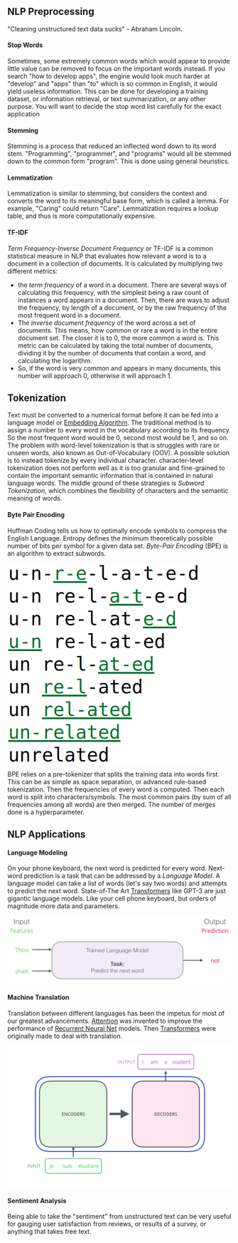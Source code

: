 
## NLP Preprocessing

"Cleaning unstructured text data sucks" - Abraham Lincoln.

#### Stop Words

Sometimes, some extremely common words which would appear to provide little value can be removed to focus on the important words instead. If you search "how to develop apps", the engine would look much harder at "develop" and "apps" than "to" which is so common in English, it would yield useless information. This can be done for developing a training dataset, or information retrieval, or text summarization, or any other purpose. You will want to decide the stop word list carefully for the exact application

#### Stemming

Stemming is a process that reduced an inflected word down to its word stem. "Programming", "programmer", and "programs" would all be stemmed down to the common form "program". This is done using general heuristics.

#### Lemmatization

Lemmatization is similar to stemming, but considers the context and converts the word to its meaningful base form, which is called a lemma. For example, "Caring" could return "Care". Lemmatization requires a lookup table, and thus is more computationally expensive.

#### TF-IDF

*Term Frequency-Inverse Document Frequency* or TF-IDF is a common statistical measure in NLP that evaluates how relevant a word is to a document in a collection of documents. It is calculated by multiplying two different metrics:
- the *term frequency* of a word in a document. There are several ways of calculating this frequency, with the simplest being a raw count of instances a word appears in a document. Then, there are ways to adjust the frequency, by length of a document, or by the raw frequency of the most frequent word in a document.
- The *inverse document frequency* of the word across a set of documents. This means, how common or rare a word is in the entire document set. The closer it is to 0, the more common a word is. This metric can be calculated by taking the total number of documents, dividing it by the number of documents that contain a word, and calculating the logarithm.
- So, if the word is very common and appears in many documents, this number will approach 0, otherwise it will approach 1.


## Tokenization

Text must be converted to a numerical format before it can be fed into a language model or [Embedding Algorithm](Embeddings.md). The traditional method is to assign a number to every word in the vocabulary according to its frequency. So the most frequent word would be 0, second most would be 1, and so on. The problem with word-level tokenization is that is struggles with rare or unseen words, also known as Out-of-Vocabulary (OOV). A possible solution is to instead tokenize by every individual character. character-level tokenization does not perform well as it is too granular and fine-grained to contain the important semantic information that is contained in natural language words. The middle ground of these strategies is *Subword Tokenization*, which combines the flexibility of characters and the semantic meaning of words.

#### Byte Pair Encoding

Huffman Coding tells us how to optimally encode symbols to compress the English Language. Entropy defines the minimum theoretically possible number of bits per symbol for a given data set. *Byte-Pair Encoding* (BPE) is an algorithm to extract subwords. 

![](../../Attachments/Pasted%20image%2020230308001213.png)

BPE relies on a pre-tokenizer that splits the training data into words first. This can be as simple as space separation, or advanced rule-based tokenization. Then the frequencies of every word is computed. Then each word is split into characters/symbols. The most common pairs (by sum of all frequencies among all words) are then merged. The number of merges done is a hyperparameter. 


## NLP Applications

#### Language Modeling

On your phone keyboard, the next word is predicted for every word. Next-word prediction is a task that can be addressed by a *Language Model*. A language model can take a list of words (let's say two words) and attempts to predict the next word. State-of-The Art [Transformers](Transformers.md) like GPT-3 are just gigantic language models. Like your cell phone keyboard, but orders of magnitude more data and parameters.

![](../../Attachments/Pasted%20image%2020230307224744.png)


#### Machine Translation

Translation between different languages has been the impetus for most of our greatest advancements. [Attention](Attention.md) was invented to improve the performance of [Recurrent Neural Net](Recurrent%20Neural%20Net.md) models. Then [Transformers](Transformers.md) were originally made to deal with translation. 

![](../../Attachments/Pasted%20image%2020230309020500.png)


#### Sentiment Analysis

Being able to take the "sentiment" from unstructured text can be very useful for gauging user satisfaction from reviews, or results of a survey, or anything that takes free text.